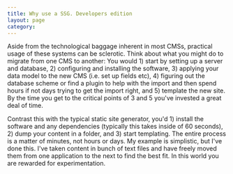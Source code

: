 ```yaml
---
title: Why use a SSG. Developers edition
layout: page
category:
---
```

Aside from the technological baggage inherent in most CMSs, practical usage of these systems can be sclerotic. Think about what you might do to migrate from one CMS to another: You would 1) start by setting up a server and database, 2) configuring and installing the software, 3) applying your data model to the new CMS (i.e. set up fields etc), 4) figuring out the database scheme or find a plugin to help with the import and then spend hours if not days trying to get the import right, and 5) template the new site. By the time you get to the critical points of 3 and 5 you've invested a great deal of time.

Contrast this with the typical static site generator, you'd 1) install the software and any dependencies (typically this takes inside of 60 seconds), 2) dump your content in a folder, and 3) start templating. The entire process is a matter of minutes, not hours or days. My example is simplistic, but I've done this. I've taken content in bunch of text files and have freely moved them from one application to the next to find the best fit. In this world you are rewarded for experimentation.